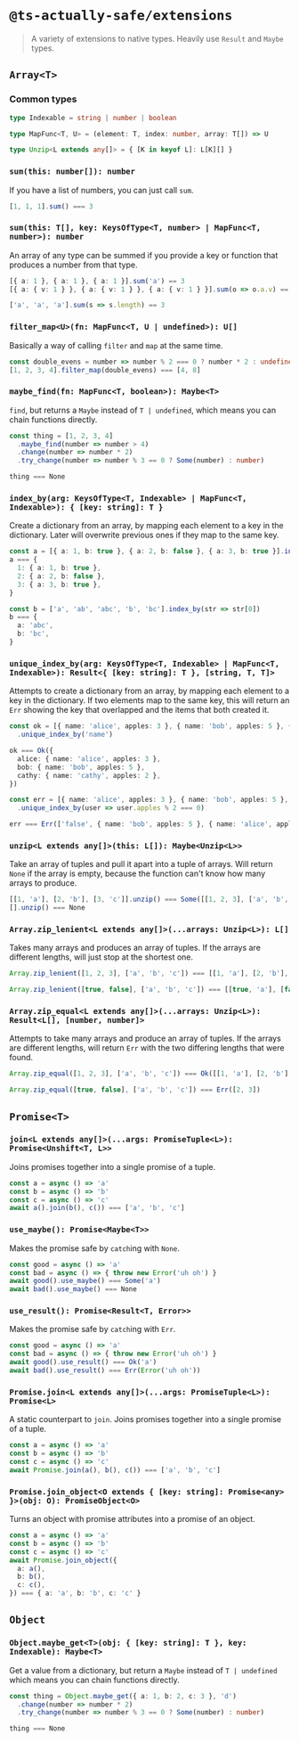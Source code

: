 # `@ts-actually-safe/extensions`

> A variety of extensions to native types. Heavily use `Result` and `Maybe` types.

## `Array<T>`

### Common types

```ts
type Indexable = string | number | boolean
```

```ts
type MapFunc<T, U> = (element: T, index: number, array: T[]) => U
```

```ts
type Unzip<L extends any[]> = { [K in keyof L]: L[K][] }
```

### `sum(this: number[]): number`

If you have a list of numbers, you can just call `sum`.

```ts
[1, 1, 1].sum() === 3
```

### `sum(this: T[], key: KeysOfType<T, number> | MapFunc<T, number>): number`

An array of any type can be summed if you provide a key or function that produces a number from that type.

```ts
[{ a: 1 }, { a: 1 }, { a: 1 }].sum('a') == 3
[{ a: { v: 1 } }, { a: { v: 1 } }, { a: { v: 1 } }].sum(o => o.a.v) == 3

['a', 'a', 'a'].sum(s => s.length) == 3
```

### `filter_map<U>(fn: MapFunc<T, U | undefined>): U[]`

Basically a way of calling `filter` and `map` at the same time.

```ts
const double_evens = number => number % 2 === 0 ? number * 2 : undefined
[1, 2, 3, 4].filter_map(double_evens) === [4, 8]
```

### `maybe_find(fn: MapFunc<T, boolean>): Maybe<T>`

`find`, but returns a `Maybe` instead of `T | undefined`, which means you can chain functions directly.

```ts
const thing = [1, 2, 3, 4]
  .maybe_find(number => number > 4)
  .change(number => number * 2)
  .try_change(number => number % 3 == 0 ? Some(number) : number)

thing === None
```

### `index_by(arg: KeysOfType<T, Indexable> | MapFunc<T, Indexable>): { [key: string]: T }`

Create a dictionary from an array, by mapping each element to a key in the dictionary. Later will overwrite previous ones if they map to the same key.

```ts
const a = [{ a: 1, b: true }, { a: 2, b: false }, { a: 3, b: true }].index_by('a')
a === {
  1: { a: 1, b: true },
  2: { a: 2, b: false },
  3: { a: 3, b: true },
}

const b = ['a', 'ab', 'abc', 'b', 'bc'].index_by(str => str[0])
b === {
  a: 'abc',
  b: 'bc',
}
```

### `unique_index_by(arg: KeysOfType<T, Indexable> | MapFunc<T, Indexable>): Result<{ [key: string]: T }, [string, T, T]>`

Attempts to create a dictionary from an array, by mapping each element to a key in the dictionary. If two elements map to the same key, this will return an `Err` showing the key that overlapped and the items that both created it.

```ts
const ok = [{ name: 'alice', apples: 3 }, { name: 'bob', apples: 5 }, { name: 'cathy', apples: 2 }]
  .unique_index_by('name')

ok === Ok({
  alice: { name: 'alice', apples: 3 },
  bob: { name: 'bob', apples: 5 },
  cathy: { name: 'cathy', apples: 2 },
})

const err = [{ name: 'alice', apples: 3 }, { name: 'bob', apples: 5 }, { name: 'cathy', apples: 2 }]
  .unique_index_by(user => user.apples % 2 === 0)

err === Err(['false', { name: 'bob', apples: 5 }, { name: 'alice', apples: 3 }])
```

### `unzip<L extends any[]>(this: L[]): Maybe<Unzip<L>>`

Take an array of tuples and pull it apart into a tuple of arrays. Will return `None` if the array is empty, because the function can't know how many arrays to produce.

```ts
[[1, 'a'], [2, 'b'], [3, 'c']].unzip() === Some([[1, 2, 3], ['a', 'b', 'c']])
[].unzip() === None
```

### `Array.zip_lenient<L extends any[]>(...arrays: Unzip<L>): L[]`

Takes many arrays and produces an array of tuples. If the arrays are different lengths, will just stop at the shortest one.

```ts
Array.zip_lenient([1, 2, 3], ['a', 'b', 'c']) === [[1, 'a'], [2, 'b'], [3, 'c']]

Array.zip_lenient([true, false], ['a', 'b', 'c']) === [[true, 'a'], [false, 'b']]
```

### `Array.zip_equal<L extends any[]>(...arrays: Unzip<L>): Result<L[], [number, number]>`

Attempts to take many arrays and produce an array of tuples. If the arrays are different lengths, will return `Err` with the two differing lengths that were found.

```ts
Array.zip_equal([1, 2, 3], ['a', 'b', 'c']) === Ok([[1, 'a'], [2, 'b'], [3, 'c']])

Array.zip_equal([true, false], ['a', 'b', 'c']) === Err([2, 3])
```

## `Promise<T>`

### `join<L extends any[]>(...args: PromiseTuple<L>): Promise<Unshift<T, L>>`

Joins promises together into a single promise of a tuple.

```ts
const a = async () => 'a'
const b = async () => 'b'
const c = async () => 'c'
await a().join(b(), c()) === ['a', 'b', 'c']
```

### `use_maybe(): Promise<Maybe<T>>`

Makes the promise safe by `catch`ing with `None`.

```ts
const good = async () => 'a'
const bad = async () => { throw new Error('uh oh') }
await good().use_maybe() === Some('a')
await bad().use_maybe() === None
```

### `use_result(): Promise<Result<T, Error>>`

Makes the promise safe by `catch`ing with `Err`.

```ts
const good = async () => 'a'
const bad = async () => { throw new Error('uh oh') }
await good().use_result() === Ok('a')
await bad().use_result() === Err(Error('uh oh'))
```

### `Promise.join<L extends any[]>(...args: PromiseTuple<L>): Promise<L>`

A static counterpart to `join`. Joins promises together into a single promise of a tuple.

```ts
const a = async () => 'a'
const b = async () => 'b'
const c = async () => 'c'
await Promise.join(a(), b(), c()) === ['a', 'b', 'c']
```

### `Promise.join_object<O extends { [key: string]: Promise<any> }>(obj: O): PromiseObject<O>`

Turns an object with promise attributes into a promise of an object.

```ts
const a = async () => 'a'
const b = async () => 'b'
const c = async () => 'c'
await Promise.join_object({
  a: a(),
  b: b(),
  c: c(),
}) === { a: 'a', b: 'b', c: 'c' }
```

## `Object`

### `Object.maybe_get<T>(obj: { [key: string]: T }, key: Indexable): Maybe<T>`

Get a value from a dictionary, but return a `Maybe` instead of `T | undefined` which means you can chain functions directly.

```ts
const thing = Object.maybe_get({ a: 1, b: 2, c: 3 }, 'd')
  .change(number => number * 2)
  .try_change(number => number % 3 == 0 ? Some(number) : number)

thing === None
```
